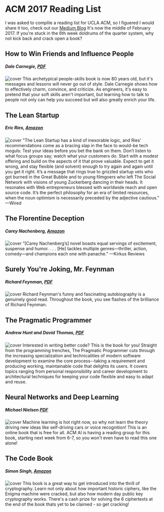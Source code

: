# ACM 2017 Reading List
I was asked to complile a reading list for UCLA ACM, so I figuered I would share it too, check out our [Medium Blog](https://medium.com/@acmbruins)
It's now the middle of February 2017. If you're stuck in the 6th week doldrums of the quarter system, why not kick back and crack open a book? 

## How to Win Friends and Influence People
##### Dale Carnegie, [PDF](http://images.kw.com/docs/2/1/2/212345/1285134779158_htwfaip.pdf) 
![cover](http://images.gr-assets.com/books/1442726934l/4865.jpg)
This archetypical people-skills book is now 80 years old, but it's messages and lessons will never go out of style. Dale Carnegie shows how to effectively charm, convince, and criticize. As engineers, it's easy to pretend that your soft skills aren't important, but learning how to talk to people not only can help you succeed but will also greatly enrich your life.

## The Lean Startup
##### Eric Ries, [Amazon](https://www.amazon.com/Lean-Startup-Entrepreneurs-Continuous-Innovation/dp/B005MM7HY8)
![cover](https://images-na.ssl-images-amazon.com/images/I/517wplLjOXL._SX329_BO1,204,203,200_.jpg)
"The Lean Startup has a kind of inexorable logic, and Ries’ recommendations come as a bracing slap in the face to would-be tech moguls: Test your ideas before you bet the bank on them. Don’t listen to what focus groups say; watch what your customers do. Start with a modest offering and build on the aspects of it that prove valuable. Expect to get it wrong, and stay flexible (and solvent) enough to try again and again until you get it right. It’s a message that rings true to grizzled startup vets who got burned in the Great Bubble and to young filmgoers who left The Social Network with visions of young Zuckerberg dancing in their heads. It resonates with Web entrepreneurs blessed with worldwide reach and open source code. It’s the perfect philosophy for an era of limited resources, when the noun optimism is necessarily preceded by the adjective cautious." —Wired

## The Florentine Deception
##### Carey Nachenberg, [Amazon](https://www.amazon.com/Florentine-Deception-Novel-Carey-Nachenberg/dp/1504027418)
![cover](https://images-na.ssl-images-amazon.com/images/I/51-pOWqRGyL._SY344_BO1,204,203,200_.jpg)
“[Carey Nachenberg’s] novel boasts equal servings of excitement, suspense and humor. . . . [He] tackles multiple genres—thriller, action, comedy—and champions each one with panache.” —Kirkus Reviews

## Surely You're Joking, Mr. Feynman
##### Richard Feynman, [PDF](http://buffman.net/ebooks/Richard_P_Feynman-Surely_Youre_Joking_Mr_Feynman_v5.pdf)
![cover](https://images-na.ssl-images-amazon.com/images/I/519fWd56vTL._SY344_BO1,204,203,200_.jpg)
Richard Feynman's funny and fascinating autobiography is a genuinely good read. Throughout the book, you see flashes of the brilliance of Richard Feynman. 

## The Pragmatic Programmer
##### Andrew Hunt and David Thomas, [PDF](https://robot.bolink.org/ebooks/The%20Pragmatic%20Programmer%20-%20From%20Journeyman%20To%20Master%20By%20Andrew%20Hunt%20and%20David%20Thomas%20-%20Addison%20Wesley%20-%201999.pdf)
![cover](https://images-na.ssl-images-amazon.com/images/I/41BKx1AxQWL._SX396_BO1,204,203,200_.jpg)
Interested in writing better code? This is the book for you! Straight from the programming trenches, The Pragmatic Programmer cuts through the increasing specialization and technicalities of modern software development to examine the core process--taking a requirement and producing working, maintainable code that delights its users. It covers topics ranging from personal responsibility and career development to architectural techniques for keeping your code flexible and easy to adapt and reuse.	


## Neural Networks and Deep Learning
##### Michael Nielsen [PDF](http://neuralnetworksanddeeplearning.com/)
![cover](https://www.deepcoredata.com/wp-content/uploads/2016/06/small_1420.png)
Machine learning is hot right now, so why not learn the theory driving new ideas like self-driving cars or voice recognition! This is an online book that is free for all. ACM AI is having a reading group for this book, starting next week from 6-7, so you won't even have to read this one alone!

## The Code Book
##### Simon Singh, [Amazon](https://www.amazon.com/Code-Book-Science-Secrecy-Cryptography/dp/0385495323/ref=sr_1_1?s=books&ie=UTF8&qid=1486841608&sr=1-1&keywords=simon+singh+the+code+book)
![cover](https://www.rsaconference.com/writable/images/tcb.jpg)
This book  is a great way to get introduced into the thrill of cryptography. Learn not only about how important historic ciphers, like the Enigma machine were cracked, but also how modern day public key cryptography works. There's a cash prize for solving the 6 ciphertexts at the end of the book thats yet to be claimed - so get cracking!

